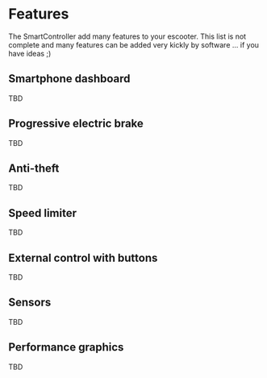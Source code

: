 # Features
The SmartController add many features to your escooter.
This list is not complete and many features can be added very kickly by software ... if you have ideas ;)

## Smartphone dashboard
TBD

## Progressive electric brake
TBD

## Anti-theft
TBD

## Speed limiter
TBD

## External control with buttons
TBD

## Sensors
TBD

## Performance graphics
TBD
